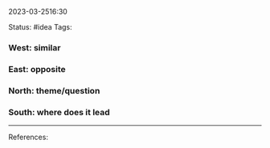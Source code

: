 2023-03-2516:30

Status: #idea 
Tags:

### West: similar

### East: opposite

### North: theme/question

### South: where does it lead

---
References: 
